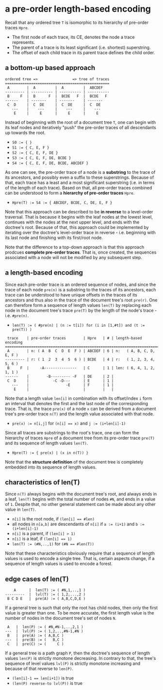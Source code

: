 
<!-- ======================================================================= -->
# a pre-order length-based encoding

Recall that any ordered tree `T` is isomorphic to its hierarchy of pre-order
traces `Hpre`.

* The first node of each trace, its CE, denotes the node a trace represents.
* The parent of a trace is its least significant (i.e. shortest) superstring.
* The offset of each child trace in its parent trace defines the child order.

<!-- ======================================================================= -->
## a bottom-up based approach

```
ordered tree =>                => tree of traces
================================================
 A        |  A         |  A         |  ABCDEF
--------- | ---------- | ---------- | ----------
 B     F  |  B      F  |  BCDE   F  |  BCDE   F
------    | -------    | -------    | -------
 C  D     |  C  DE     |  C  DE     |  C  DE
   ---    |    ---     |    ---     |    ---
    E     |     E      |     E      |     E
```

Instead of beginning with the root of a document tree `T`, one can begin with
its leaf nodes and iteratively "push" the pre-order traces of all descendants
up towards the root.

* `S0 := { }`
* `S1 := { C, E, F }`
* `S2 := { C, E, F, DE }`
* `S3 := { C, E, F, DE, BCDE }`
* `S4 := { C, E, F, DE, BCDE, ABCDEF }`

As one can see, the pre-order trace of a node is a **substring** to the trace
of its ancestors, and possibly even a suffix to these superstrings. Because of
that, each trace has a least and a most significant superstring (i.e. in terms
of the length of each trace). Based on that, all pre-order traces combined can
be understood to form a **hierarchy of pre-order traces** `Hpre`.

* `Hpre(T) := S4 := { ABCDEF, BCDE, C, DE, E, F }`

Note that this approach can be described to be **in reverse** to a level-order
traversal. That is because it begins with the leaf nodes at the lowest level,
continues with the nodes at the next upper level, and ends with the doctree's
root. Because of that, this approach could be implemented by iterating over
the doctree's level-order trace in reverse - i.e. beginning with its last node
and finishing with its first/root node.

Note that the difference to a top-down approach is that this approach prodcues
**complete pre-order traces**. That is, once created, the sequences associated
with a node will not be modified by any subsequent step.

<!-- ======================================================================= -->
## a length-based encoding

Since each pre-order trace is an ordered sequence of nodes, and since the trace
of each node `pre(n)` is a substring to the traces of its ancestors, each trace
can be understood to have unique offsets in the traces of its ancestors and thus
also in the trace of the document tree's root `pre(r)`. One can therefore form
a sequence of length values `len(T)` by replacing each node in the document
tree's trace `pre(T)` by the length of the node's trace - i.e. `#pre(n)`.

* `len(T) := ( #pre(n) | (n := t[i]) for (i in [1,#t]) and (t := pre(T)) )`

```
 trace    | pre-order traces        | Hpre   | # | length-based encoding
============================================================================
 A        | n: ( A  B  C  D  E  F ) | ABCDEF | 6 | n:   ( A, B, C, D, E, F )
--------- | r: ( 1  2  3  4  5  6 ) | BCDE   | 4 | r:   ( 1, 2, 3, 4, 5, 6 )
 B     F  |     -A---------------   | C      | 1 | len: ( 6, 4, 1, 2, 1, 1 )
------    |        -B--------- -F   | DE     | 2 |
 C  D     |           -C -D---      | E      | 1 |
   ---    |                 -E      | F      | 1 |
    E     |                         |        |   |
```

Note that a length value `len[i]` in combination with its offset/index `i` form
an interval that denotes the first and the last node of the corresponding trace.
That is, the trace `pre(x)` of a node `x` can be derived from a document tree's
pre-order trace `n(T)` and the length value associated with that node.

* `pre(x) := n[i,j]` for `(n[i] == x)` and `j := (i+len[i]-1)`

Since all traces are substrings to the root's trace, one can form the hierarchy
of traces `Hpre` of a document tree from its pre-order trace `pre(T)` and its
sequence of length values `len(T)`.

* `Hpre(T) := { pre(x) | (x in n(T)) }`

Note that the **structure definition** of the document tree is completely
embedded into its sequence of length values.

<!-- ======================================================================= -->
## characteristics of len(T)

Since `n(T)` always begins with the document tree's root, and always ends in a
leaf, `len(T)` begins with the total number of nodes `#N`, and ends in a value
of `1`. Despite that, no other general statement can be made about any other
value in `len(T)`.

* `n[i]` is the root node, if `(len[i] == #len)`
* all nodes in `n[a,b]` are descendants of `n[i]`
  if `a := (i+1)` and `b := (i+len[i]-1)`
* `n[i]` is a parent, if `(len[i] > 1)`
* `n[i]` is a leaf, if `(len[i] == 1)`
* `len(T) := (#N,..,1)` for `(#N == #len(T))`

Note that these characteristics obviously require that a sequence of length
values is used to encode a single tree. That is, certain aspects change, if
a sequence of length values is used to encode a forest.

<!-- ======================================================================= -->
## edge cases of len(T)

```
    A      |  len(T) := ( #N,1,..,1 )
---------  |  lvl(T) := ( 1,2,...,2 )
 B C D E   |  pre(A) := ( A,B,C,D,E )
```

If a general tree is such that only the root has child nodes, then only the
first value is greater than one. To be more accurate, the first length value
is the number of nodes in the document tree's set of nodes `N`.

```
 A   |  len(P) := ( #N,#N-1,..,2,1 )
---  |  lvl(P) := ( 1,2,..,#N-1,#N )
 B   |  pre(A) := ( A,B,C )
---  |  pre(B) := (   B,C )
 C   |  pre(C) := (     C )
```

If a general tree is a path graph `P`, then the doctree's sequence of length
values `len(P)` is strictly monotone decreasing. In contrary to that, the
tree's sequence of level values `lvl(P)` is strictly monotone increasing and
because of that reverse to `len(P)`.

* `(len[i]-1 == len[i+1])` is true
* `(len(P) reverse-to lvl(P))` is true
